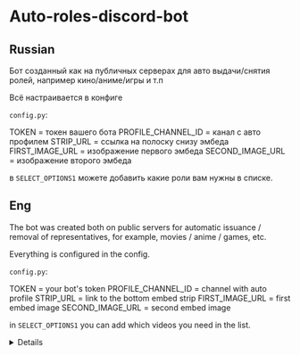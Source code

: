 # Auto-roles-discord-bot

## Russian

Бот созданный как на публичных серверах для авто выдачи/снятия ролей, например кино/аниме/игры и т.п

Всё настраивается в конфиге

`config.py`:

TOKEN = токен вашего бота
PROFILE_CHANNEL_ID = канал с авто профилем
STRIP_URL = ссылка на полоску снизу эмбеда
FIRST_IMAGE_URL = изображение первого эмбеда
SECOND_IMAGE_URL = изображение второго эмбеда

в `SELECT_OPTIONS1` можете добавить какие роли вам нужны в списке.

## Eng

The bot was created both on public servers for automatic issuance / removal of representatives, for example, movies / anime / games, etc.

Everything is configured in the config.

`config.py`:

TOKEN = your bot's token
PROFILE_CHANNEL_ID = channel with auto profile
STRIP_URL = link to the bottom embed strip
FIRST_IMAGE_URL = first embed image
SECOND_IMAGE_URL = second embed image

in `SELECT_OPTIONS1` you can add which videos you need in the list.


<details>
 
[![введите сюда описание изображения][1]][1]
 
[1]: https://i.stack.imgur.com/AKtls.jpg
 
</details>
